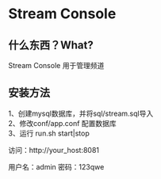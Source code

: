 Stream Console
====
什么东西？What?
----
Stream Console 用于管理频道


安装方法    
----
1、创建mysql数据库，并将sql/stream.sql导入    
2、修改conf/app.conf 配置数据库    
3、运行 run.sh start|stop


访问：http://your_host:8081

用户名：admin 密码：123qwe
